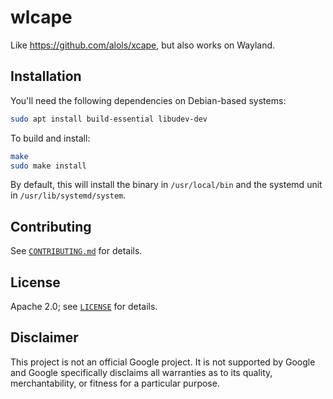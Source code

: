 # wlcape

Like https://github.com/alols/xcape, but also works on Wayland.

## Installation
You'll need the following dependencies on Debian-based systems:

```sh
sudo apt install build-essential libudev-dev
```

To build and install:
```sh
make
sudo make install
```

By default, this will install the binary in `/usr/local/bin` and the systemd unit in `/usr/lib/systemd/system`.

## Contributing

See [`CONTRIBUTING.md`](CONTRIBUTING.md) for details.

## License

Apache 2.0; see [`LICENSE`](LICENSE) for details.

## Disclaimer

This project is not an official Google project. It is not supported by
Google and Google specifically disclaims all warranties as to its quality,
merchantability, or fitness for a particular purpose.
